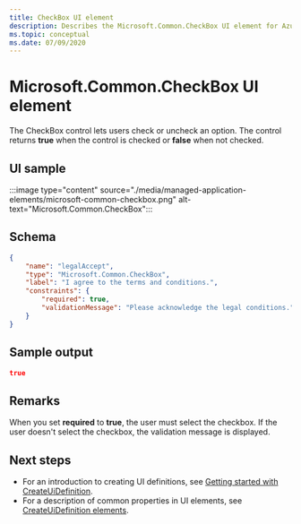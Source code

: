 ```yaml
---
title: CheckBox UI element
description: Describes the Microsoft.Common.CheckBox UI element for Azure portal. Enables users to select to check or uncheck an option.
ms.topic: conceptual
ms.date: 07/09/2020
---
```


# Microsoft.Common.CheckBox UI element

The CheckBox control lets users check or uncheck an option. The control returns **true** when the control is checked or **false** when not checked.

## UI sample

:::image type="content" source="./media/managed-application-elements/microsoft-common-checkbox.png" alt-text="Microsoft.Common.CheckBox":::

## Schema

```json
{
    "name": "legalAccept",
    "type": "Microsoft.Common.CheckBox",
    "label": "I agree to the terms and conditions.",
    "constraints": {
        "required": true,
        "validationMessage": "Please acknowledge the legal conditions."
    }
}
```

## Sample output

```json
true
```

## Remarks

When you set **required** to **true**, the user must select the checkbox. If the user doesn't select the checkbox, the validation message is displayed.

## Next steps

* For an introduction to creating UI definitions, see [Getting started with CreateUiDefinition](create-uidefinition-overview.md).
* For a description of common properties in UI elements, see [CreateUiDefinition elements](create-uidefinition-elements.md).
